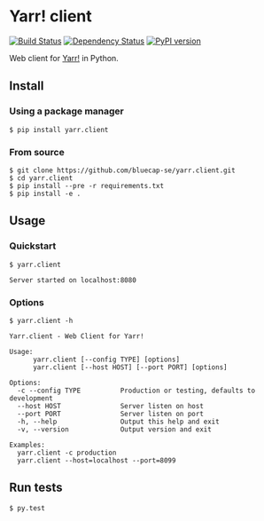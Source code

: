 # Yarr! client

[![Build Status](https://travis-ci.org/bluecap-se/yarr.client.svg?branch=master)](https://travis-ci.org/bluecap-se/yarr.client)
[![Dependency Status](https://gemnasium.com/36afc2c2d60de6f5c8cbfea3142376a5.svg)](https://gemnasium.com/bluecap-se/yarr.client)
[![PyPI version](https://badge.fury.io/py/yarr.client.svg)](http://badge.fury.io/py/yarr.client)

Web client for [Yarr!](https://github.com/bluecap-se/yarr) in Python.

## Install

### Using a package manager

```console
$ pip install yarr.client
```

### From source

```console
$ git clone https://github.com/bluecap-se/yarr.client.git
$ cd yarr.client
$ pip install --pre -r requirements.txt
$ pip install -e .
```

## Usage

### Quickstart

```console
$ yarr.client

Server started on localhost:8080
```

### Options

```console
$ yarr.client -h

Yarr.client - Web Client for Yarr!

Usage:
      yarr.client [--config TYPE] [options]
      yarr.client [--host HOST] [--port PORT] [options]

Options:
  -c --config TYPE          Production or testing, defaults to development
  --host HOST               Server listen on host
  --port PORT               Server listen on port
  -h, --help                Output this help and exit
  -v, --version             Output version and exit

Examples:
  yarr.client -c production
  yarr.client --host=localhost --port=8099

```

## Run tests

```Bash
$ py.test
```
